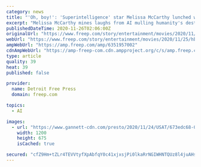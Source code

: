 ```yaml
---
category: news
title: "'Oh, boy!': 'Superintelligence' star Melissa McCarthy lunched with Elon Musk to talk AI and left terrified"
excerpt: "Melissa McCarthy mines laughs from AI mulling humanity's destruction in HBO Max's \"Superintelligence.\" She checked in with Elon Musk over lunch first."
publishedDateTime: 2020-11-26T02:06:00Z
originalUrl: "https://www.freep.com/story/entertainment/movies/2020/11/25/hbo-max-superintelligence-melissa-mccarthy-had-scary-lunch-elon-musk/6351957002/"
webUrl: "https://www.freep.com/story/entertainment/movies/2020/11/25/hbo-max-superintelligence-melissa-mccarthy-had-scary-lunch-elon-musk/6351957002/"
ampWebUrl: "https://amp.freep.com/amp/6351957002"
cdnAmpWebUrl: "https://amp-freep-com.cdn.ampproject.org/c/s/amp.freep.com/amp/6351957002"
type: article
quality: 39
heat: 39
published: false

provider:
  name: Detroit Free Press
  domain: freep.com

topics:
  - AI

images:
  - url: "https://www.gannett-cdn.com/presto/2020/11/24/USAT/673edc68-06da-4b3d-9fa7-985440a5ac2a-SI-01460-Edit-Edit_1.jpg?auto=webp&crop=2999,1687,x0,y230&format=pjpg&width=1200"
    width: 1200
    height: 675
    isCached: true

secured: "cfZ9Hm+tZLr4TEVVtyfXpAbfqY0c41xjxsjPi0lkaRrNGIWHNTQUz8l4juAHs1o8w0yZc4qtFMAG+lbCpyboUv64BmGmnPzWt0/YRMugXgolofhK2SJU5z7M+yPHQtnhwUf+FESRpkYcUqgg4dhZch0TwqsV9NDeYL+zFqVExwZtEaSh1jWP3D2dfDSH57u3Vhbwa83AXKqrlZ8cYmVDgWmJ1iNg1c4eFrszZK3uotZ7I03WTBFr8+ZIkYCCboXiofMxii6OCoBXOGWWAcUIw4K1u1p4TIcnPBJO8ipmYOaAOldpvKbvf0VJ/mNWPD0PhtNDvgMwDLf0ROd1D4lYAauyzn/LCj5aJ3UqIx0Gn/o=;3NQKZQxHmIe94GZ837ZllA=="
---
```


